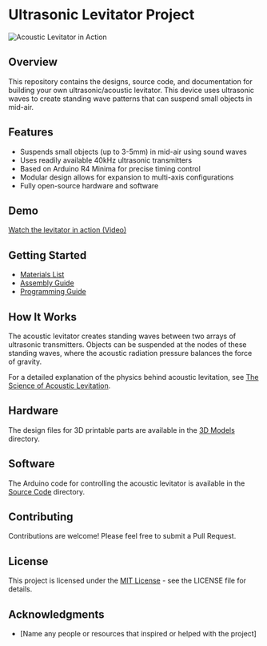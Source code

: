 # Ultrasonic Levitator Project

![Acoustic Levitator in Action]([https://youtube.com/shorts/gNxE7gydTPg?feature=share](https://youtube.com/shorts/gNxE7gydTPg?si=H5xOR0ZxeSrGpEba))

## Overview

This repository contains the designs, source code, and documentation for building your own ultrasonic/acoustic levitator. This device uses ultrasonic waves to create standing wave patterns that can suspend small objects in mid-air.

## Features

- Suspends small objects (up to 3-5mm) in mid-air using sound waves
- Uses readily available 40kHz ultrasonic transmitters
- Based on Arduino R4 Minima for precise timing control
- Modular design allows for expansion to multi-axis configurations
- Fully open-source hardware and software

## Demo

[Watch the levitator in action (Video)](link_to_your_video)

## Getting Started

- [Materials List](documentation/materials_list.md)
- [Assembly Guide](documentation/assembly_guide.md)
- [Programming Guide](documentation/programming_guide.md)

## How It Works

The acoustic levitator creates standing waves between two arrays of ultrasonic transmitters. Objects can be suspended at the nodes of these standing waves, where the acoustic radiation pressure balances the force of gravity.

For a detailed explanation of the physics behind acoustic levitation, see [The Science of Acoustic Levitation](documentation/science_explanation.md).

## Hardware

The design files for 3D printable parts are available in the [3D Models](hardware/3d_models) directory.

## Software

The Arduino code for controlling the acoustic levitator is available in the [Source Code](src) directory.

## Contributing

Contributions are welcome! Please feel free to submit a Pull Request.

## License

This project is licensed under the [MIT License](LICENSE) - see the LICENSE file for details.

## Acknowledgments

- [Name any people or resources that inspired or helped with the project]
